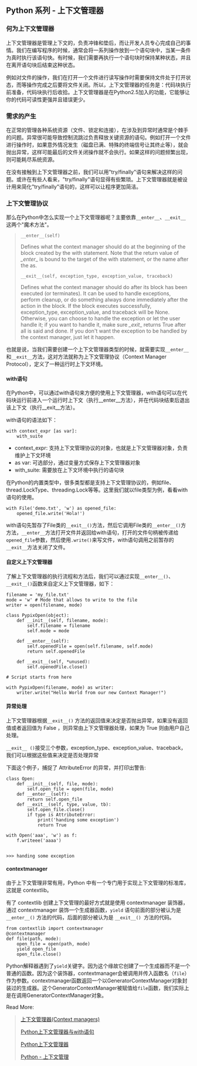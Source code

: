 ## Python 系列 - 上下文管理器

### 何为上下文管理器

上下文管理器是管理上下文的，负责冲锋和垫后，而让开发人员专心完成自己的事情。我们在编写程序的时候，通常会将一系列操作放到一个语句块中，当某一条件为真时执行该语句快。有时候，我们需要再执行一个语句块时保持某种状态，并且在离开语句块后结束这种状态。

例如对文件的操作，我们在打开一个文件进行读写操作时需要保持文件处于打开状态，而等操作完成之后要将文件关闭。所以，上下文管理器的任务是：代码块执行前准备，代码块执行后收拾。上下文管理器是在Python2.5加入的功能，它能够让你的代码可读性更强并且错误更少。

### 需求的产生

在正常的管理各种系统资源（文件、锁定和连接），在涉及到异常时通常是个棘手的问题。异常很可能导致控制流跳过负责释放关键资源的语句。例如打开一个文件进行操作时，如果意外情况发生（磁盘已满、特殊的终端信号让其终止等），就会抛出异常，这样可能最后的文件关闭操作就不会执行。如果这样的问题频繁出现，则可能耗尽系统资源。

在没有接触到上下文管理器之前，我们可以用"try/finally"语句来解决这样的问题。或许在有些人看来，"try/finally"语句显得有些繁琐。上下文管理器就是被设计用来简化"try/finally"语句的，这样可以让程序更加简洁。

### 上下文管理协议

那么在Python中怎么实现一个上下文管理器呢？主要依靠`__enter__`、`__exit__`这两个"魔术方法"。

> `__enter__(self)` 
>
> Defines what the context manager should do at the beginning of the block created by the with statement. Note that the return value of _\_enter__ is bound to the target of the with statement, or the name after the as.
>
> `__exit__(self, exception_type, exception_value, traceback)` 
>
> Defines what the context manager should do after its block has been executed (or terminates). It can be used to handle exceptions, perform cleanup, or do something always done immediately after the action in the block. If the block executes successfully, exception_type, exception_value, and traceback will be None. Otherwise, you can choose to handle the exception or let the user handle it; if you want to handle it, make sure _\_exit__ returns True after all is said and done. If you don't want the exception to be handled by the context manager, just let it happen.

也就是说，当我们需要创建一个上下文管理器类型的时候，就需要实现`__enter__`和`__exit__`方法，这对方法就称为上下文管理协议（Context Manager Protocol），定义了一种运行时上下文环境。

#### with语句

在Python中，可以通过with语句来方便的使用上下文管理器，with语句可以在代码块运行前进入一个运行时上下文（执行\_\_enter\_\_方法），并在代码块结束后退出该上下文（执行\_\_exit\_\_方法）。

with语句的语法如下：

```
with context_expr [as var]:
    with_suite
```

- context_expr: 支持上下文管理协议的对象，也就是上下文管理器对象，负责维护上下文环境
- as var: 可选部分，通过变量方式保存上下文管理器对象
- with_suite: 需要放在上下文环境中执行的语句块

在Python的内置类型中，很多类型都是支持上下文管理协议的，例如file、thread.LockType、threading.Lock等等。这里我们就以file类型为例，看看with语句的使用。

```
with File('demo.txt', 'w') as opened_file:
    opened_file.write('Hola!')
```

 with语句先暂存了File类的`__exit__()`方法，然后它调用File类的`__enter__()`方方法，`__enter__`方法打开文件并返回给with语句，打开的文件句柄被传递给`opened_file`参数，然后使用`.write()`来写文件，with语句调用之前暂存的`__exit__`方法关闭了文件。

#### 自定义上下文管理器

了解上下文管理器的执行流程和方法后，我们可以通过实现`__enter__()`、`__exit__()`函数来自定义上下文管理器，如下：

```
filename = 'my_file.txt'
mode = 'w' # Mode that allows to write to the file
writer = open(filename, mode)

class PypixOpen(object):
    def __init__(self, filename, mode):
        self.filename = filename
        self.mode = mode

    def __enter__(self):
        self.openedFile = open(self.filename, self.mode)
        return self.openedFile

    def __exit__(self, *unused):
        self.openedFile.close()

# Script starts from here

with PypixOpen(filename, mode) as writer:
    writer.write("Hello World from our new Context Manager!")
```

#### 异常处理

上下文管理器根据`__exit__()` 方法的返回值来决定是否抛出异常，如果没有返回值或者返回值为 False ，则异常由上下文管理器处理，如果为 True 则由用户自己处理。

`__exit__ ()`接受三个参数，exception_type、exception_value、traceback，我们可以根据这些值来决定是否处理异常

下面这个例子，捕捉了 AttributeError 的异常，并打印出警告: 

```
class Open:
    def __init__(self, file, mode):
        self.open_file = open(file, mode)
    def __enter__(self):
        return self.open_file
    def __exit__(self, type, value, tb):
        self.open_file.close()
        if type is AttributeError:
            print('handing some exception')
            return True
            
with Open('aaa', 'w') as f:
    f.writeee('aaaa')
    
    
>>> handing some exception
```

#### contextmanager

由于上下文管理非常有用，Python 中有一个专门用于实现上下文管理的标准库，这就是 contextlib。

有了 contextlib 创建上下文管理的最好方式就是使用 contextmanager 装饰器，通过 contextmanager 装饰一个生成器函数，`yield` 语句前面的部分被认为是` __enter__()` 方法的代码，后面的部分被认为是 `__exit__() `方法的代码。

```
from contextlib import contextmanager
@contextmanager
def file(path, mode):
    open_file = open(path, mode)
    yield open_file
    open_file.close()
```

Python解释器遇到了`yield`关键字。因为这个缘故它创建了一个生成器而不是一个普通的函数。因为这个装饰器，contextmanager会被调用并传入函数名（`file`）作为参数。contextmanager函数返回一个以GeneratorContextManager对象封装过的生成器。这个GeneratorContextManager被赋值给`file`函数，我们实际上是在调用GeneratorContextManager对象。



Read More: 

> [上下文管理器(Context managers)](https://eastlakeside.gitbooks.io/interpy-zh/content/context_managers/) 
>
> [Python上下文管理器与with语句](http://kuanghy.github.io/2015/08/08/python-with) 
>
> [Python上下文管理器](http://www.cnblogs.com/wilber2013/p/4638967.html) 
>
> [Python - 上下文管理](https://anyisalin.github.io/anyisalin.github.io/2017/03/07/python-context-manager/) 